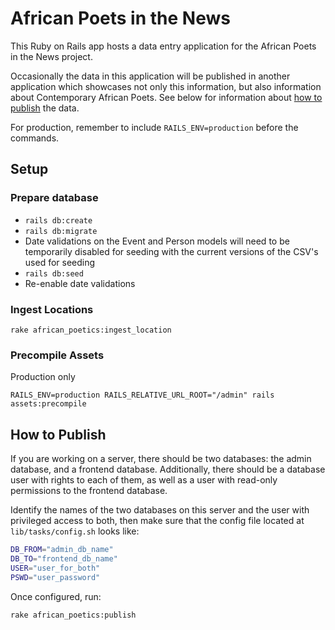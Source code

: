 # African Poets in the News

This Ruby on Rails app hosts a data entry application for the African Poets in the News project.

Occasionally the data in this application will be published in another application which showcases
not only this information, but also information about Contemporary African Poets. See below for
information about [how to publish](#how-to-publish) the data.

For production, remember to include `RAILS_ENV=production` before the commands.

## Setup

### Prepare database

- `rails db:create`
- `rails db:migrate`
- Date validations on the Event and Person models will need to be temporarily
  disabled for seeding with the current versions of the CSV's used for seeding
- `rails db:seed`
- Re-enable date validations

### Ingest Locations

`rake african_poetics:ingest_location`

### Precompile Assets

Production only

`RAILS_ENV=production RAILS_RELATIVE_URL_ROOT="/admin" rails assets:precompile`

## How to Publish

If you are working on a server, there should be two databases:  the admin database, and a
frontend database. Additionally, there should be a database user with rights to each of them,
as well as a user with read-only permissions to the frontend database. 

Identify the names of the two databases on this server and the user with privileged access to both,
then make sure that the config file located at `lib/tasks/config.sh` looks like:

```bash
DB_FROM="admin_db_name"
DB_TO="frontend_db_name"
USER="user_for_both"
PSWD="user_password"
```
Once configured, run:

```bash
rake african_poetics:publish
```
